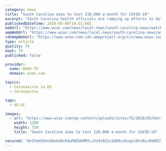 ```yaml
---
category: news
title: "South Carolina aims to test 110,000 a month for COVID-19"
excerpt: "South Carolina health officials are ramping up efforts to detect COVID-19. At a press conference Wednesday, officials announced a plan to test 2% of the population in"
publishedDateTime: 2020-05-06T19:51:00Z
webUrl: "https://www.wsav.com/news/local-news/south-carolina-news/watch-live-sc-governor-gives-update-on-covid-19-response/"
ampWebUrl: "https://www.wsav.com/news/local-news/south-carolina-news/watch-live-sc-governor-gives-update-on-covid-19-response/amp/"
cdnAmpWebUrl: "https://www-wsav-com.cdn.ampproject.org/c/s/www.wsav.com/news/local-news/south-carolina-news/watch-live-sc-governor-gives-update-on-covid-19-response/amp/"
type: article
quality: 75
heat: 75
published: false

provider:
  name: WSAV-TV
  domain: wsav.com

topics:
  - Coronavirus in US
  - Coronavirus

tags:
  - US-SC

images:
  - url: "https://www.wsav.com/wp-content/uploads/sites/75/2020/05/GettyImages-1213688615.jpg?w=724&h=483&crop=1&resize=1280,720"
    width: 1280
    height: 720
    title: "South Carolina aims to test 110,000 a month for COVID-19"

secured: "O+SfeH3O4s5KehG0cRdwPWZUkMMYLiVU4t0Z1o1QKRcvKuqxiDFvRx/D9ORI5MDFtuI0cvi0MebyI2P2A4wpDxK+GKU2zzS+LJ4N8CNKOrCIkgM8UQ7P+60EXaBuaeliurGvac6v1rbqwqqHAmfXWCV6kJUnZCVK+ce138VymzyoZcyYu6A6ZLOSKB7llXwKG9utr4Lp+T6x+5JZc41NilSrfoufFjWQ2cFz39yZQqlIvJFoZ7RM1In+ttQ/AUKW7tiuDU0PWt8PTdpH5uwBmOs0IbfkCBbqH5l2JE948MGx5xtuTWgXZLWHpFuZ5RHOGL6BWK1Ox2hGjduBp3hr2+q/LcDH4KSHqbFV9ER4trM4JPecV9ROnO5raGpZB0zOsN2ItiY0OLgeT4ui1EeFbqs90i2P9PsmGDetxeffWihd9CDUYuWyrMwxiweFG+qlHLkkoJLOt3CHcteAyEKnCvntEO0UVoJKOD6GuKB/Kkc=;9uQUk8i26z/fc4GZwysLbg=="
---
```


